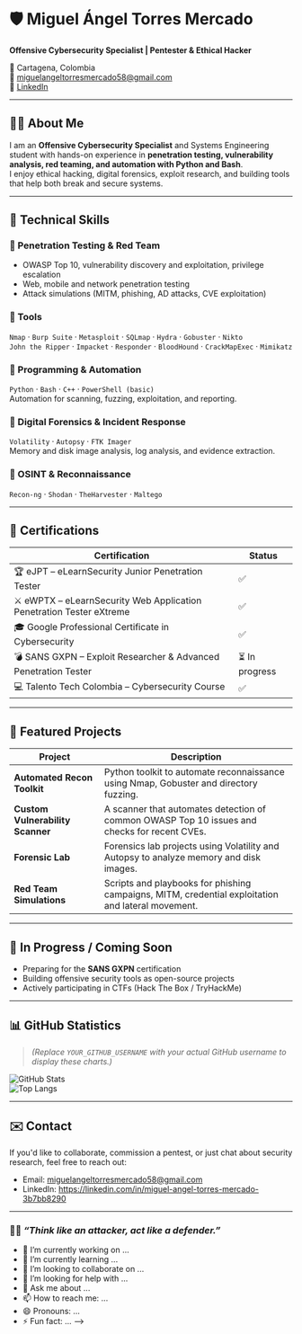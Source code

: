 # 🛡️ Miguel Ángel Torres Mercado

**Offensive Cybersecurity Specialist | Pentester & Ethical Hacker**

📍 Cartagena, Colombia  
📧 miguelangeltorresmercado58@gmail.com  
🔗 [LinkedIn](https://linkedin.com/in/miguel-angel-torres-mercado-3b7bb8290)

---

## 👨‍💻 About Me

I am an **Offensive Cybersecurity Specialist** and Systems Engineering student with hands-on experience in **penetration testing, vulnerability analysis, red teaming, and automation with Python and Bash**.  
I enjoy ethical hacking, digital forensics, exploit research, and building tools that help both break and secure systems.

---

## 🧰 Technical Skills

### 🔹 Penetration Testing & Red Team
- OWASP Top 10, vulnerability discovery and exploitation, privilege escalation  
- Web, mobile and network penetration testing  
- Attack simulations (MITM, phishing, AD attacks, CVE exploitation)

### 🔹 Tools
`Nmap` · `Burp Suite` · `Metasploit` · `SQLmap` · `Hydra` · `Gobuster` · `Nikto`  
`John the Ripper` · `Impacket` · `Responder` · `BloodHound` · `CrackMapExec` · `Mimikatz`

### 🔹 Programming & Automation
`Python` · `Bash` · `C++` · `PowerShell (basic)`  
Automation for scanning, fuzzing, exploitation, and reporting.

### 🔹 Digital Forensics & Incident Response
`Volatility` · `Autopsy` · `FTK Imager`  
Memory and disk image analysis, log analysis, and evidence extraction.

### 🔹 OSINT & Reconnaissance
`Recon-ng` · `Shodan` · `TheHarvester` · `Maltego`

---

## 🧾 Certifications

| Certification | Status |
|---------------|--------|
| 🏆 eJPT – eLearnSecurity Junior Penetration Tester | ✅ |
| ⚔️ eWPTX – eLearnSecurity Web Application Penetration Tester eXtreme | ✅ |
| 🎓 Google Professional Certificate in Cybersecurity | ✅ |
| 💣 SANS GXPN – Exploit Researcher & Advanced Penetration Tester | ⏳ In progress |
| 💻 Talento Tech Colombia – Cybersecurity Course | ✅ |

---

## 📂 Featured Projects

| Project | Description |
|----------|-------------|
| **Automated Recon Toolkit** | Python toolkit to automate reconnaissance using Nmap, Gobuster and directory fuzzing. |
| **Custom Vulnerability Scanner** | A scanner that automates detection of common OWASP Top 10 issues and checks for recent CVEs. |
| **Forensic Lab** | Forensics lab projects using Volatility and Autopsy to analyze memory and disk images. |
| **Red Team Simulations** | Scripts and playbooks for phishing campaigns, MITM, credential exploitation and lateral movement. |

---

## 🎯 In Progress / Coming Soon

- Preparing for the **SANS GXPN** certification  
- Building offensive security tools as open-source projects  
- Actively participating in CTFs (Hack The Box / TryHackMe)

---

## 📊 GitHub Statistics

> *(Replace `YOUR_GITHUB_USERNAME` with your actual GitHub username to display these charts.)*

![GitHub Stats](https://github-readme-stats.vercel.app/api?username=YOUR_GITHUB_USERNAME&show_icons=true&theme=dark)  
![Top Langs](https://github-readme-stats.vercel.app/api/top-langs/?username=YOUR_GITHUB_USERNAME&layout=compact&theme=dark)

---

## ✉️ Contact

If you'd like to collaborate, commission a pentest, or just chat about security research, feel free to reach out:

- Email: miguelangeltorresmercado58@gmail.com  
- LinkedIn: https://linkedin.com/in/miguel-angel-torres-mercado-3b7bb8290

---

### 🕵️‍♂️ _“Think like an attacker, act like a defender.”_

- 🔭 I’m currently working on ...
- 🌱 I’m currently learning ...
- 👯 I’m looking to collaborate on ...
- 🤔 I’m looking for help with ...
- 💬 Ask me about ...
- 📫 How to reach me: ...
- 😄 Pronouns: ...
- ⚡ Fun fact: ...
-->
